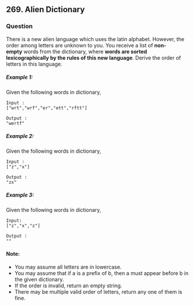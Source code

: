 ## 269. Alien Dictionary

### Question
There is a new alien language which uses the latin alphabet. However, the order among letters are 
unknown to you. You receive a list of **non-empty** words from the dictionary, where **words are sorted 
lexicographically by the rules of this new language**. Derive the order of letters in this language.

##### Example 1:
Given the following words in dictionary,
```
Input :
["wrt","wrf","er","ett","rftt"]
```
```
Output : 
"wertf"
```
##### Example 2:
Given the following words in dictionary,
```
Input :
["z","x"]
```
```
Output : 
"zx"
``` 
##### Example 3:
Given the following words in dictionary,
```
Input:
["z","x","z"]
```
```
Output : 
""
``` 

#### Note:
*    You may assume all letters are in lowercase.
*    You may assume that if a is a prefix of b, then a must appear before b in the given dictionary.
*    If the order is invalid, return an empty string.
*    There may be multiple valid order of letters, return any one of them is fine.


